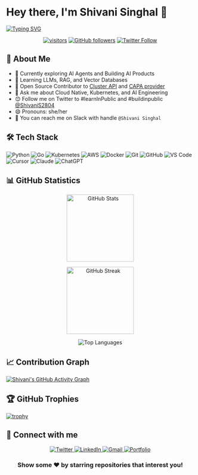 # Hey there, I'm Shivani Singhal 👋

[![Typing SVG](https://readme-typing-svg.herokuapp.com?font=Fira+Code&pause=1000&color=F70000&width=435&lines=Learning+AI;Open+Source+Contributor;Cloud+Native+Enthusiast)](https://git.io/typing-svg)

<div align="center">
  <a href="https://github.com/shivi28"><img src="https://visitor-badge.laobi.icu/badge?page_id=shivi28.shivi28" alt="visitors" id="visitor-badge"/></a>
  <a href="https://github.com/shivi28?tab=followers"><img src="https://img.shields.io/github/followers/shivi28?label=Followers&style=social" alt="GitHub followers"></a>
  <a href="https://twitter.com/ShivaniS2804"><img src="https://img.shields.io/twitter/follow/ShivaniS2804?style=social" alt="Twitter Follow"></a>
</div>

## 💫 About Me

- 🔭 Currently exploring AI Agents and Building AI Products
- 🌱 Learning LLMs, RAG, and Vector Databases
- 👯 Open Source Contributor to [Cluster API](https://github.com/kubernetes-sigs/cluster-api) and [CAPA provider](https://github.com/kubernetes-sigs/cluster-api-provider-aws)
- 💬 Ask me about Cloud Native, Kubernetes, and AI Engineering
- 😊 Follow me on Twitter to #learnInPublic and #buildinpublic [@ShivaniS2804](https://twitter.com/ShivaniS2804)
- 😄 Pronouns: she/her
- 💞️ You can reach me on Slack with handle `@Shivani Singhal`

## 🛠️ Tech Stack

![Python](https://img.shields.io/badge/-Python-3776AB?style=flat-square&logo=python&logoColor=white)
![Go](https://img.shields.io/badge/-Go-00ADD8?style=flat-square&logo=go&logoColor=white)
![Kubernetes](https://img.shields.io/badge/-Kubernetes-326CE5?style=flat-square&logo=kubernetes&logoColor=white)
![AWS](https://img.shields.io/badge/-AWS-232F3E?style=flat-square&logo=amazon-aws&logoColor=white)
![Docker](https://img.shields.io/badge/-Docker-2496ED?style=flat-square&logo=docker&logoColor=white)
![Git](https://img.shields.io/badge/-Git-F05032?style=flat-square&logo=git&logoColor=white)
![GitHub](https://img.shields.io/badge/-GitHub-181717?style=flat-square&logo=github&logoColor=white)
![VS Code](https://img.shields.io/badge/-VS%20Code-007ACC?style=flat-square&logo=visual-studio-code&logoColor=white)
![Cursor](https://img.shields.io/badge/-CursorAI-5E3BFF?style=flat-square&logo=data:image/svg+xml;base64,&logoColor=white)
![Claude](https://img.shields.io/badge/-Claude-8A63D2?style=flat-square&logo=data:image/svg+xml;base64,&logoColor=white)
![ChatGPT](https://img.shields.io/badge/-ChatGPT-10A37F?style=flat-square&logo=openai&logoColor=white)

## 📊 GitHub Statistics

<div align="center">
  
  <!-- GitHub Stats Card -->
  <img 
    src="https://github-readme-stats.vercel.app/api?username=shivi28&theme=radical&hide_border=false&include_all_commits=true&count_private=true" 
    alt="GitHub Stats" 
    height="180em" 
  />
  
  <!-- GitHub Streak Stats Card -->
  <img 
    src="https://github-readme-streak-stats.herokuapp.com?user=shivi28&theme=radical&hide_border=false" 
    alt="GitHub Streak" 
    height="180em" 
  />

</div>


<div align="center">
  <img src="https://github-readme-stats.vercel.app/api/top-langs/?username=shivi28&theme=radical&hide_border=false&include_all_commits=true&count_private=true&layout=compact" alt="Top Languages" />
</div>

## 📈 Contribution Graph
[![Shivani's GitHub Activity Graph](https://github-readme-activity-graph.vercel.app/graph?username=shivi28&theme=tokyo-night)](https://github.com/ashutosh00710/github-readme-activity-graph)

## 🏆 GitHub Trophies
[![trophy](https://github-profile-trophy.vercel.app/?username=shivi28&theme=radical&column=4&margin-w=15&margin-h=15)](https://github.com/ryo-ma/github-profile-trophy)

<!-- Pinned repos will automatically display based on your GitHub stars or pinned items -->
<!-- You can manually pin repositories in your GitHub profile page -->


## 🔗 Connect with me

<div align="center">
  <a href="https://twitter.com/ShivaniS2804">
    <img src="https://img.shields.io/badge/Twitter-%231DA1F2.svg?style=for-the-badge&logo=Twitter&logoColor=white" alt="Twitter" />
  </a>
  <a href="https://www.linkedin.com/in/shivani2804/">
    <img src="https://img.shields.io/badge/LinkedIn-%230077B5.svg?style=for-the-badge&logo=linkedin&logoColor=white" alt="LinkedIn" />
  </a>
  <a href="mailto:shivani.singhal2804@gmail.com">
    <img src="https://img.shields.io/badge/Gmail-D14836?style=for-the-badge&logo=gmail&logoColor=white" alt="Gmail" />
  </a>
  <a href="https://shivi28.github.io/">
   <img src="https://img.shields.io/badge/Portfolio-Website-%230077B5.svg?style=for-the-badge&logo=web&logoColor=white" alt="Portfolio" />
  </a>

 
</div>

<div align="center">

### Show some ❤️ by starring repositories that interest you!

</div>

<!-- Note: For detailed visitor analytics, you may want to use a service like 
https://profile-counter.glitch.me/ or https://komarev.com/ which provide more detailed analytics -->

